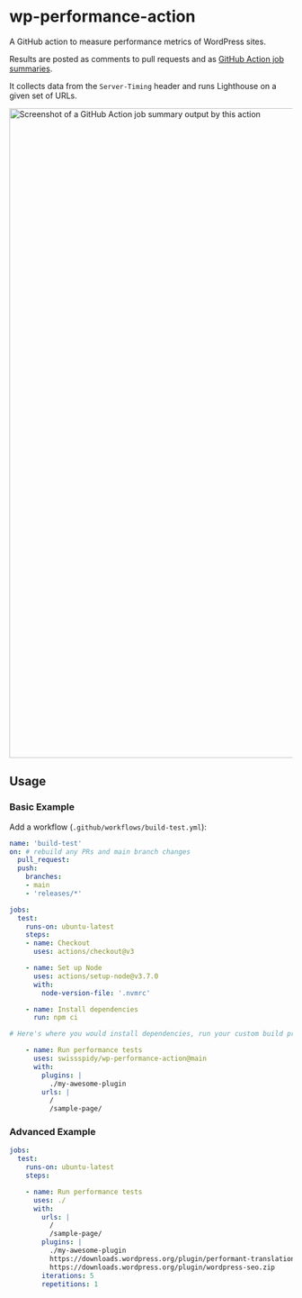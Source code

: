 # wp-performance-action

A GitHub action to measure performance metrics of WordPress sites.

Results are posted as comments to pull requests and as [GitHub Action job summaries](https://github.blog/2022-05-09-supercharging-github-actions-with-job-summaries/).

It collects data from the `Server-Timing` header and runs Lighthouse on a given set of URLs. 

<img width="1154" alt="Screenshot of a GitHub Action job summary output by this action" src="https://github.com/swissspidy/wp-performance-action/assets/841956/bb543ba2-a142-49d5-bb45-77d11f121824">

## Usage

### Basic Example

Add a workflow (`.github/workflows/build-test.yml`):

```yaml
name: 'build-test'
on: # rebuild any PRs and main branch changes
  pull_request:
  push:
    branches:
    - main
    - 'releases/*'

jobs:
  test:
    runs-on: ubuntu-latest
    steps:
    - name: Checkout
      uses: actions/checkout@v3

    - name: Set up Node
      uses: actions/setup-node@v3.7.0
      with:
        node-version-file: '.nvmrc'

    - name: Install dependencies
      run: npm ci

# Here's where you would install dependencies, run your custom build process, etc.

    - name: Run performance tests
      uses: swissspidy/wp-performance-action@main
      with:
        plugins: |
          ./my-awesome-plugin
        urls: |
          /
          /sample-page/
```

### Advanced Example

```yaml
jobs:
  test:
    runs-on: ubuntu-latest
    steps:

    - name: Run performance tests
      uses: ./
      with:
        urls: |
          /
          /sample-page/
        plugins: |
          ./my-awesome-plugin
          https://downloads.wordpress.org/plugin/performant-translations.zip
          https://downloads.wordpress.org/plugin/wordpress-seo.zip
        iterations: 5
        repetitions: 1
```
